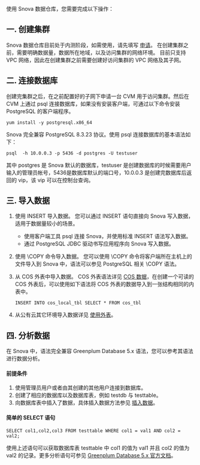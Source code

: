 使用 Snova 数据仓库，您需要完成以下操作：

## 一. 创建集群
Snova 数据仓库目前处于内测阶段，如需使用，请先填写 [申请](https://cloud.tencent.com/act/apply/snova)。
在创建集群之前，需要明确数据量，数据所在地域，以及访问集群的网络环境。
目前只支持 VPC 网络，因此在创建集群之前需要创建好访问集群的 VPC 网络及其子网。

## 二. 连接数据库

创建完集群之后，在之前配置好的子网下申请一台 CVM 用于访问集群。然后在 CVM 上通过 psql 连接数据库，如果没有安装客户端，可通过以下命令安装 PostgreSQL 的客户端程序。
```
yum install -y postgresql.x86_64
```

Snova 完全兼容 PostgreSQL 8.3.23 协议。使用 psql 连接数据库的基本语法如下：
```
psql  -h 10.0.0.3 -p 5436 -d postgres -U testuser
```

其中 postgres 是 Snova 默认的数据库，testuser 是创建数据库的时候需要用户输入的管理员帐号，5436是数据库默认的端口号，10.0.0.3 是创建完数据库后返回的 vip，该 vip 可以在控制台查询。

## 三. 导入数据
1. 使用 INSERT 导入数据。
您可以通过 INSERT 语句直接向 Snova 写入数据，适用于数据量较小的场景。
   - 使用客户端工具 psql 连接 Snova，并使用标准 INSERT 语法写入数据。
   - 通过 PostgreSQL JDBC 驱动书写应用程序向 Snova 写入数据。 
2. 使用 \COPY 命令导入数据。
   您可以使用 \COPY 命令将客户端所在主机上的文件导入到 Snova 中，语法可以参见 PostgreSQL 相关 \COPY 语法。
3. 从 COS 外表中导入数据。
COS 外表语法详见 [COS 数据](https://cloud.tencent.com/document/product/878/34875)，在创建一个可读的 COS 外表后，可以使用如下语法将 COS 外表的数据导入到一张结构相同的内表中。

   ```
   INSERT INTO cos_local_tbl SELECT * FROM cos_tbl
   ```

4. 从公有云其它环境导入数据详见 [使用外表](https://cloud.tencent.com/document/product/878/20068)。

## 四. 分析数据

在 Snova 中，语法完全兼容 Greenplum Database 5.x 语法，您可以参考其语法进行数据分析。

#### 前提条件
1. 使用管理员用户或者由其创建的其他用户连接到数据库。
2. 创建了相应的数据库以及数据库表，例如 testdb 与 testtable。
3. 向数据库表中插入了数据，具体插入数据方法参见 [插入数据](https://cloud.tencent.com/document/product/878/20071)。

#### 简单的 SELECT 语句
```
SELECT col1,col2,col3 FROM testtable WHERE col1 = val1 AND col2 = val2;
```
使用上述语句可以获取数据库表 testtable 中 col1 的值为 val1 并且 col2 的值为 val2 的记录。更多分析语句可参见 [Greenplum Database 5.x 官方文档](https://gpdb.docs.pivotal.io/500/ref_guide/ref_guide.html)。
